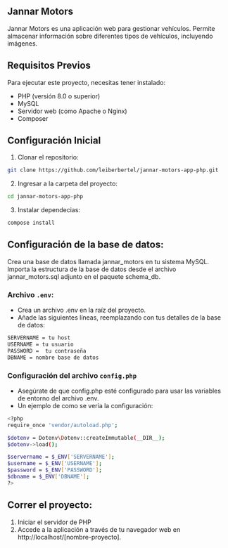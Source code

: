 ## Jannar Motors

Jannar Motors es una aplicación web para gestionar vehículos. Permite almacenar información sobre diferentes tipos de vehículos, incluyendo imágenes.

## Requisitos Previos
Para ejecutar este proyecto, necesitas tener instalado:

- PHP (versión 8.0 o superior)
- MySQL
- Servidor web (como Apache o Nginx)
- Composer

## Configuración Inicial

1. Clonar el repositorio:

``` sh
git clone https://github.com/leiberbertel/jannar-motors-app-php.git
```

2. Ingresar a la carpeta del proyecto:

```sh
cd jannar-motors-app-php
```

3. Instalar dependecias:
``` sh
compose install
```

## Configuración de la base de datos:
Crea una base de datos llamada jannar_motors en tu sistema MySQL.
Importa la estructura de la base de datos desde el archivo jannar_motors.sql adjunto en el paquete schema_db.

### Archivo `.env`:
- Crea un archivo .env en la raíz del proyecto.
- Añade las siguientes líneas, reemplazando con tus detalles de la base de datos:
```sh
SERVERNAME = tu host
USERNAME = tu usuario
PASSWORD =  tu contraseña
DBNAME = nombre base de datos
```
### Configuración del archivo `config.php`
- Asegúrate de que config.php esté configurado para usar las variables de entorno del archivo .env.
- Un ejemplo de como se vería la configuración:
```sh
<?php 
require_once 'vendor/autoload.php';

$dotenv = Dotenv\Dotenv::createImmutable(__DIR__);
$dotenv->load();

$servername = $_ENV['SERVERNAME'];
$username = $_ENV['USERNAME'];
$password = $_ENV['PASSWORD'];
$dbname = $_ENV['DBNAME'];
?>
```

## Correr el proyecto:
1. Iniciar el servidor de PHP
2. Accede a la aplicación a través de tu navegador web en http://localhost/[nombre-proyecto].